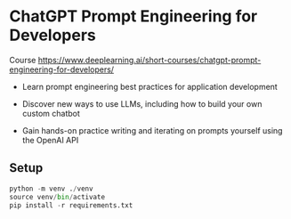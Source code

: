 # ChatGPT Prompt Engineering for Developers

Course <https://www.deeplearning.ai/short-courses/chatgpt-prompt-engineering-for-developers/>

- Learn prompt engineering best practices for application development

- Discover new ways to use LLMs, including how to build your own custom chatbot

- Gain hands-on practice writing and iterating on prompts yourself using the OpenAI API

## Setup

```python
python -m venv ./venv
source venv/bin/activate
pip install -r requirements.txt
```
